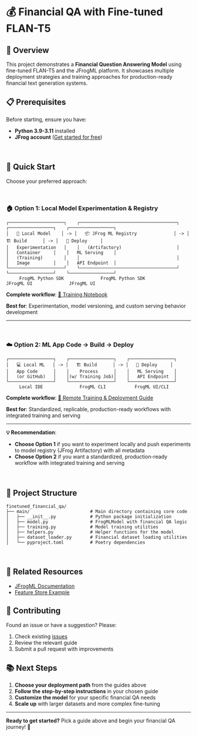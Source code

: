# 💰 Financial QA with Fine-tuned FLAN-T5

## 🎯 Overview

This project demonstrates a **Financial Question Answering Model** using fine-tuned FLAN-T5 and the JFrogML platform. It showcases multiple deployment strategies and training approaches for production-ready financial text generation systems.

## 📋 Prerequisites

Before starting, ensure you have:

- **Python 3.9-3.11** installed
- **JFrog account** ([Get started for free](https://jfrog.com/start-free/))

<br>

## 🚀 Quick Start

Choose your preferred approach:

<br>

### 🏠 **Option 1: Local Model Experimentation & Registry**

```
┌─────────────────────┐    ┌─────────────────────────────────────┐    ┌─────────────────┐    ┌─────────────────┐
│   🔧 Local Model    │ -> │   📦 JFrog ML Registry              │ -> │   🏗️ Build      │ -> │   🚀 Deploy     │
│   Experimentation   │    │   (Artifactory)                     │    │   Container     │    │   ML Serving    │
│   (Training)        │    │                                     │    │   Image         │    │   API Endpoint  │
└─────────────────────┘    └─────────────────────────────────────┘    └─────────────────┘    └─────────────────┘
     FrogML Python SDK              FrogML Python SDK                     JFrogML UI              JFrogML UI
```

**Complete workflow**: [📓 Training Notebook](financial-qa-training.ipynb)

**Best for**: Experimentation, model versioning, and custom serving behavior development

---
<br>

### ☁️ **Option 2: ML App Code → Build → Deploy**

```
┌─────────────────┐    ┌─────────────────┐    ┌─────────────────┐
│   💻 Local ML   │ -> │   🏗️ Build      │ -> │   🚀 Deploy     │
│   App Code      │    │    Process      │    │   ML Serving    │
│   (or GitHub)   │    │(w/ Training Job)│    │   API Endpoint  │
└─────────────────┘    └─────────────────┘    └─────────────────┘
     Local IDE              FrogML CLI           FrogML UI/CLI
```

**Complete workflow**: [🚀 Remote Training & Deployment Guide](remote-training-and-deployment.md)

**Best for**: Standardized, replicable, production-ready workflows with integrated training and serving

---

**💡 Recommendation**: 
- **Choose Option 1** if you want to experiment locally and push experiments to model registry (JFrog Artifactory) with all metadata
- **Choose Option 2** if you want a standardized, production-ready workflow with integrated training and serving

<br>


## 📁 Project Structure

```
finetuned_financial_qa/
├── main/                       # Main directory containing core code
│   ├── __init__.py             # Python package initialization
│   ├── model.py                # FrogMLModel with financial QA logic
│   ├── training.py             # Model training utilities
│   ├── helpers.py              # Helper functions for the model
│   ├── dataset_loader.py       # Financial dataset loading utilities
│   └── pyproject.toml          # Poetry dependencies
```

<br>

## 🔗 Related Resources

- [JFrogML Documentation](https://jfrog.com/help/r/jfrog-ml-documentation/jfrog-ml-introduction)
- [Feature Store Example](../feature_set_quickstart_guide/README.md)

## 🤝 Contributing

Found an issue or have a suggestion? Please:
1. Check existing [issues](../../issues)
2. Review the relevant guide
3. Submit a pull request with improvements

## 📚 Next Steps

1. **Choose your deployment path** from the guides above
2. **Follow the step-by-step instructions** in your chosen guide
3. **Customize the model** for your specific financial QA needs
4. **Scale up** with larger datasets and more complex fine-tuning

---

**Ready to get started?** Pick a guide above and begin your financial QA journey! 🚀